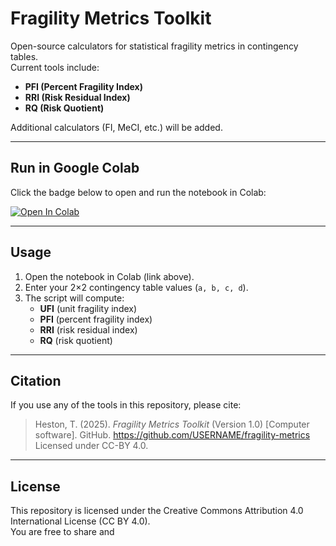 # Fragility Metrics Toolkit

Open-source calculators for statistical fragility metrics in contingency tables.  
Current tools include:

- **PFI (Percent Fragility Index)**
- **RRI (Risk Residual Index)**
- **RQ (Risk Quotient)**

Additional calculators (FI, MeCI, etc.) will be added.

---

## Run in Google Colab

Click the badge below to open and run the notebook in Colab:

[![Open In Colab](https://colab.research.google.com/assets/colab-badge.svg)](https://colab.research.google.com/github/USERNAME/fragility-metrics/blob/main/notebooks/pfi_rri_rq.ipynb)

---

## Usage

1. Open the notebook in Colab (link above).  
2. Enter your 2×2 contingency table values (`a, b, c, d`).  
3. The script will compute:
   - **UFI** (unit fragility index)
   - **PFI** (percent fragility index)
   - **RRI** (risk residual index)
   - **RQ** (risk quotient)

---

## Citation

If you use any of the tools in this repository, please cite:

> Heston, T. (2025). *Fragility Metrics Toolkit* (Version 1.0) [Computer software]. GitHub. https://github.com/USERNAME/fragility-metrics  
> Licensed under CC-BY 4.0.

---

## License

This repository is licensed under the Creative Commons Attribution 4.0 International License (CC BY 4.0).  
You are free to share and
